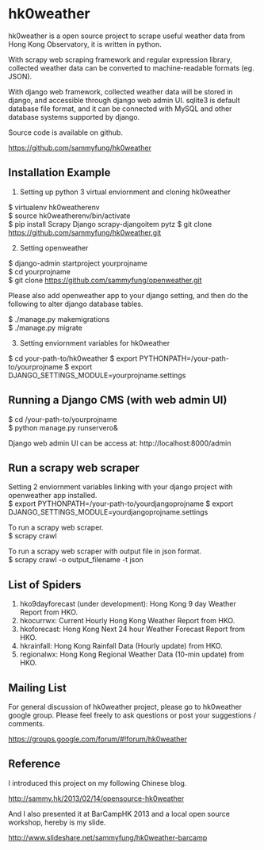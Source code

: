 hk0weather
==========

hk0weather is a open source project to scrape useful weather data from Hong Kong Observatory, it is written in python.

With scrapy web scraping framework and regular expression library, collected weather data can be converted to machine-readable formats (eg. JSON).

With django web framework, collected weather data will be stored in django, and accessible through django web admin UI. sqlite3 is default database file format, and it can be connected with MySQL and other database systems supported by django.

Source code is available on github.

https://github.com/sammyfung/hk0weather

Installation Example
--------------------

1. Setting up python 3 virtual enviornment and cloning hk0weather   
   
$ virtualenv hk0weatherenv  
$ source hk0weatherenv/bin/activate  
$ pip install Scrapy Django scrapy-djangoitem pytz
$ git clone https://github.com/sammyfung/hk0weather.git    
    
2. Setting openweather   

$ django-admin startproject yourprojname   
$ cd yourprojname   
$ git clone https://github.com/sammyfung/openweather.git   
   
Please also add openweather app to your django setting, and then do the following to alter django database tables.

$ ./manage.py makemigrations    
$ ./manage.py migrate   

3. Setting enviornment variables for hk0weather   
   
$ cd your-path-to/hk0weather
$ export PYTHONPATH=/your-path-to/yourprojname
$ export DJANGO_SETTINGS_MODULE=yourprojname.settings

Running a Django CMS (with web admin UI)
----------------------------------------

$ cd /your-path-to/yourprojname    
$ python manage.py runservero&  


Django web admin UI can be access at: http://localhost:8000/admin  

Run a scrapy web scraper
------------------------

Setting 2 enviornment variables linking with your django project with openweather app installed.    
$ export PYTHONPATH=/your-path-to/yourdjangoprojname
$ export DJANGO_SETTINGS_MODULE=yourdjangoprojname.settings

To run a scrapy web scraper.   
$ scrapy crawl <name of scraper>   

To run a scrapy web scraper with output file in json format.   
$ scrapy crawl <name of scraoer> -o output_filename -t json    

List of Spiders
---------------
1. hko9dayforecast (under development): Hong Kong 9 day Weather Report from HKO.   
2. hkocurrwx: Current Hourly Hong Kong Weather Report from HKO.    
3. hkoforecast: Hong Kong Next 24 hour Weather Forecast Report from HKO.   
4. hkrainfall: Hong Kong Rainfall Data (Hourly update) from HKO.    
5. regionalwx: Hong Kong Regional Weather Data (10-min update) from HKO.    

Mailing List
------------

For general discussion of hk0weather project, please go to hk0weather google group. Please feel freely to ask questions or post your suggestions / comments.

https://groups.google.com/forum/#!forum/hk0weather


Reference
---------

I introduced this project on my following Chinese blog.

http://sammy.hk/2013/02/14/opensource-hk0weather

And I also presented it at BarCampHK 2013 and a local open source workshop, hereby is my slide.

http://www.slideshare.net/sammyfung/hk0weather-barcamp

